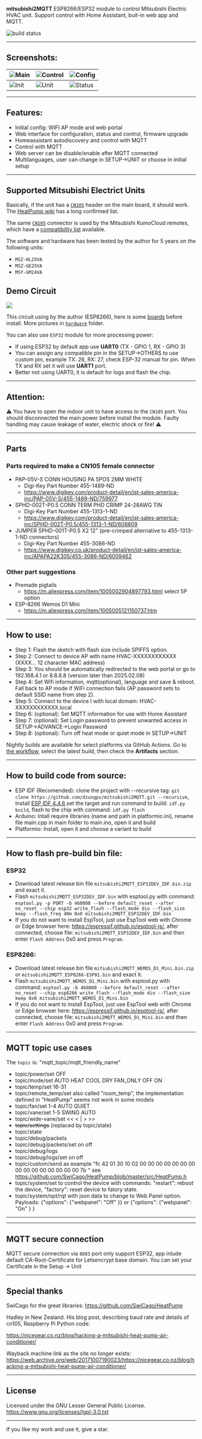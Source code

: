**mitsubishi2MQTT**
ESP8266/ESP32 module to control Mitsubishi Electric HVAC unit. Support control with Home Assistant, buit-in web app and MQTT.

![build status](https://github.com/dzungpv/mitsubishi2MQTT/actions/workflows/build.yml/badge.svg)

***

## Screenshots:
| ![Main](https://github.com/dzungpv/mitsubishi2MQTT/blob/master/images/ha_ui_climate.jpeg) | ![Control](https://github.com/dzungpv/mitsubishi2MQTT/blob/master/images/control_page.jpeg) | ![Config](https://github.com/dzungpv/mitsubishi2MQTT/blob/master/images/config_page.jpeg) |
| --------------------------------------- | --------------------------------------- | --------------------------------------- |                                
| ![Init](https://github.com/dzungpv/mitsubishi2MQTT/blob/master/images/ha_ui_mqtt.jpeg) | ![Unit](https://github.com/dzungpv/mitsubishi2MQTT/blob/master/images/unit_page.jpeg) | ![Status](https://github.com/dzungpv/mitsubishi2MQTT/blob/master/images/status_page.jpeg) |

***

## Features:
 - Initial config: WIFI AP mode and web portal
 - Web interface for configuration, status and control, firmware upgrade
 - Homeassistant autodiscovery and control with MQTT
 - Control with MQTT
 - Web server can be disable/enable after MQTT connected
 - Multilanguages, user can change in SETUP->UNIT or choose in initial setup

***

## Supported Mitsubishi Electrict Units
Basically, if the unit has a [`CN105`](https://github.com/dzungpv/mitsubishi2MQTT/blob/master/hardware/CN105.jpg) header on the main board, it should
work. The [HeatPump
wiki](https://github.com/SwiCago/HeatPump/wiki/Supported-models) has a long confirmed list.

The same [`CN105`](https://github.com/dzungpv/mitsubishi2MQTT/blob/master/hardware/CN105.jpg) connector is used by the Mitsubishi KumoCloud remotes, which
have a
[compatibility list](https://www.mitsubishicomfort.com/themes/custom/MitsubishiMegaSite/src/pdf/M_Submittal_kumo_cloud.pdf)
available.

The software and hardware has been tested by the author for 5 years on the following units:
* `MSZ-HL25VA`
* `MSZ-GE25VA`
* `MSY-GM24VA`

## Demo Circuit

<img src="https://github.com/dzungpv/mitsubishi2MQTT/blob/master/hardware/CN105_ESP8266.png"/>

This circuit using by the author (ESP8266), here is some [boards](https://github.com/dzungpv/mitsubishi2MQTT/blob/master/hardware/Before_Install.jpg) before install.
More pictures in [`hardware`](https://github.com/dzungpv/mitsubishi2MQTT/tree/master/hardware) folder.

You can also use `ESP32` module for more processing power:
- If using ESP32 by default app use **UART0** (TX - GPIO 1, RX - GPIO 3)
- You can assign any compatible pin in the SETUP->OTHERS to use custom pin, example TX: 26, RX: 27, check ESP-32 manual for pin.
When TX and RX set it will use **UART1** port. 
- Better not using UART0, it is default for logs and flash the chip.

***

## Attention:
:warning: You have to open the indoor unit to have access to the `CN105` port. You should disconnected the main power before install the module. 
Faulty handling may cause leakage of water, electric shock or fire! :warning:
***

## Parts

### Parts required to make a CN105 female connector

- PAP-05V-S CONN HOUSING PA 5POS 2MM WHITE 
    - Digi-Key Part Number 	455-1489-ND 
    - <https://www.digikey.com/product-detail/en/jst-sales-america-inc/PAP-05V-S/455-1489-ND/759977>
- SPHD-002T-P0.5  CONN TERM PHD CRIMP 24-28AWG TIN  
    - Digi-Key Part Number 	455-1313-1-ND
    - <https://www.digikey.com/product-detail/en/jst-sales-america-inc/SPHD-002T-P0.5/455-1313-1-ND/608809>
- JUMPER SPHD-001T-P0.5 X2 12" (pre-crimped alternative to 455-1313-1-ND connectors)
    - Digi-Key Part Number    455-3086-ND
    - <https://www.digikey.co.uk/product-detail/en/jst-sales-america-inc/APAPA22K305/455-3086-ND/6009462>

### Other part suggestions

- Premade pigtails
    - <https://m.aliexpress.com/item/1005002904897793.html> select 5P option
- ESP-8266 Wemos D1 Mini
    - <https://m.aliexpress.com/item/1005005121150737.htm>
***

## How to use:
 - Step 1: Flash the sketch with flash size include SPIFFS option.
 - Step 2: Connect to device AP with name HVAC-XXXXXXXXXXXX (XXXX... 12 character MAC address)
 - Step 3: You should be automatically redirected to the web portal or go to 192.168.4.1 or 8.8.8.8 (version later than 2025.02.08)
 - Step 4: Set Wifi information, mqtt(optional), language and save & reboot. Fall back to AP mode if WiFi connection fails (AP password sets to default SSID name from step 2).
 - Step 5: Connect to the device I with local domain: HVAC-XXXXXXXXXXXX.local
 - Step 6: (optional): Set MQTT information for use with Home Assistant
 - Step 7: (optional): Set Login password to prevent unwanted access in SETUP->ADVANCE->Login Password
 - Step 8: (optional): Turn off heat mode or quiet mode in SETUP->UNIT

Nightly builds are available for select platforms via GitHub Actions. Go to [the workflow](https://github.com/dzungpv/mitsubishi2MQTT/actions/workflows/build.yml), select the latest build, then check the **Artifacts** section. 

***

## How to build code from source:
  - ESP IDF (Recomended): clone the project with --recursive tag: ```git clone https://github.com/dzungpv/mitsubishi2MQTT.git --recursive```, Install [ESP IDF 4.4.6 ](https://docs.espressif.com/projects/esp-idf/en/v4.4/esp32/get-started/index.html) set the target and run command to build: ```idf.py build```, flash to the chip with command: ```idf.py flash```
  - Arduino: Intall require libraries (name and path in platformio.ini), rename file main.cpp in main folder to main.ino, open it and build
  - Platformio: Install, open it and choose a variant to build

***
## How to flash pre-build bin file:
### ESP32
 - Download latest release bin file `mitsubishi2MQTT_ESP32DEV_IDF.bin.zip` and exact it.
 - Flash `mitsubishi2MQTT_ESP32DEV_IDF.bin` with esptool.py with command: ```esptool.py -p PORT -b 460800 --before default_reset --after no_reset --chip esp32 write_flash --flash_mode dio --flash_size keep --flash_freq 40m 0x0 mitsubishi2MQTT_ESP32DEV_IDF.bin```
 - If you do not want to install EspTool, just use EspTool web with Chrome or Edge browser here: https://espressif.github.io/esptool-js/, after connected, choose file: `mitsubishi2MQTT_ESP32DEV_IDF.bin` and then enter `Flash Address` 0x0 and press `Program`.
### ESP8266:
 - Download latest release bin file `mitsubishi2MQTT_WEMOS_D1_Mini.bin.zip` or `mitsubishi2MQTT_ESP8266-ESP01.bin` and exact it.
 - Flash `mitsubishi2MQTT_WEMOS_D1_Mini.bin` with esptool.py with command: ```esptool.py -b 460800 --before default_reset --after no_reset --chip esp8266 write_flash --flash_mode dio --flash_size keep 0x0 mitsubishi2MQTT_WEMOS_D1_Mini.bin```
 - If you do not want to install EspTool, just use EspTool web with Chrome or Edge browser here: https://espressif.github.io/esptool-js/, after connected, choose file: `mitsubishi2MQTT_WEMOS_D1_Mini.bin` and then enter `Flash Address` 0x0 and press `Program`.

***

## MQTT topic use cases
The `topic` is: "mqtt_topic/mqtt_friendly_name"
- topic/power/set OFF
- topic/mode/set AUTO HEAT COOL DRY FAN_ONLY OFF ON
- topic/temp/set 16-31
- topic/remote_temp/set also called "room_temp", the implementation defined in "HeatPump" seems not work in some models
- topic/fan/set 1-4 AUTO QUIET
- topic/vane/set 1-5 SWING AUTO
- topic/wide-vane/set << < | > >>
- ~~topic/settings~~ (replaced by topic/state)
- topic/state
- topic/debug/packets
- topic/debug/packets/set on off
- topic/debug/logs
- topic/debug/logs/set on off
- topic/custom/send as example "fc 42 01 30 10 02 00 00 00 00 00 00 00 00 00 00 00 00 00 00 00 7b " see https://github.com/SwiCago/HeatPump/blob/master/src/HeatPump.h
- topic/system/set to control the device with commands: "restart": reboot the device, "factory": reset device to fatory state.
- topic/system/opt/rqt with json data to change to Web Panel option. Payloads: {"options": {"webpanel": "Off" }} or {"options": {"webpanel": "On" } }
***

***

## MQTT secure connection
MQTT secure connection via `8883` port only support ESP32, app inlude default CA-Root-Certificate for Letsencrypt base domain. You can set your Certificate in the Setup -> Unit
***

## Special thanks
SwiCago for the great libraries: https://github.com/SwiCago/HeatPump

Hadley in New Zealand. His blog post, describing baud rate and details of cn105, Raspberry Pi Python code:

<https://nicegear.co.nz/blog/hacking-a-mitsubishi-heat-pump-air-conditioner/>

Wayback machine link as the site no longer exists:
<https://web.archive.org/web/20171007190023/https://nicegear.co.nz/blog/hacking-a-mitsubishi-heat-pump-air-conditioner/>

***

## License

Licensed under the GNU Lesser General Public License.
https://www.gnu.org/licenses/lgpl-3.0.txt

***
If you like my work and use it, give a star.
